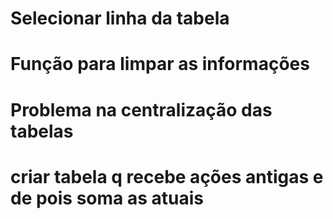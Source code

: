 
# Selecionar linha da tabela
# Função para limpar as informações

# Problema na centralização das tabelas
# criar tabela q recebe ações antigas e de pois soma as atuais 
